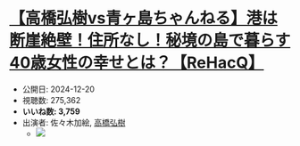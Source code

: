 # [【高橋弘樹vs青ヶ島ちゃんねる】港は断崖絶壁！住所なし！秘境の島で暮らす40歳女性の幸せとは？【ReHacQ】](https://www.youtube.com/watch?v=zPGrANkSFVM)
-   公開日: 2024-12-20
-   視聴数: 275,362
-   **いいね数: 3,759**
-   出演者: 佐々木加絵, [高橋弘樹](/rehacq_fan/people/高橋弘樹 "wikilink")
    - [![](https://img.youtube.com/vi/zPGrANkSFVM/hqdefault.jpg)](https://www.youtube.com/watch?v=zPGrANkSFVM)
